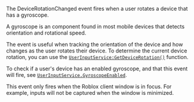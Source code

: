 The DeviceRotationChanged event fires when a user rotates a device that
has a gyroscope.

A gyroscope is an component found in most mobile devices that detects
orientation and rotational speed.

The event is useful when tracking the orientation of the device and how
changes as the user rotates their device. To determine the current device
rotation, you can use the [`UserInputService:GetDeviceRotation()`](https://create.roblox.com/docs/reference/engine/classes/UserInputService#GetDeviceRotation)
function.

To check if a user's device has an enabled gyroscope, and that this event
will fire, see [`UserInputService.GyroscopeEnabled`](https://create.roblox.com/docs/reference/engine/classes/UserInputService#GyroscopeEnabled).

This event only fires when the Roblox client window is in focus. For
example, inputs will not be captured when the window is minimized.